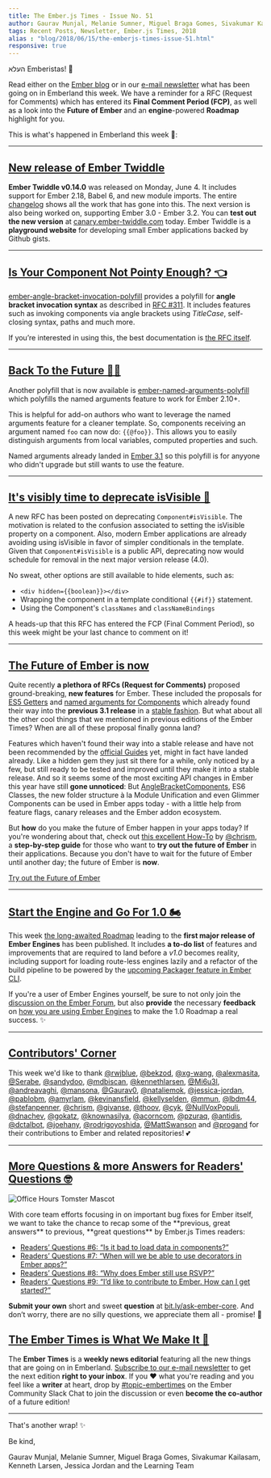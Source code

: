 ```yaml
---
title: The Ember.js Times - Issue No. 51
author: Gaurav Munjal, Melanie Sumner, Miguel Braga Gomes, Sivakumar Kailasam, Kenneth Larsen, Jessica Jordan
tags: Recent Posts, Newsletter, Ember.js Times, 2018
alias : "blog/2018/06/15/the-emberjs-times-issue-51.html"
responsive: true
---
```


העלא Emberistas! 🐹

Read either on the [Ember blog](https://www.emberjs.com/blog/2018/06/15/the-emberjs-times-issue-51.html) or in our [e-mail newsletter](https://the-emberjs-times.ongoodbits.com/2018/06/15/issue-51) what has been going on in Emberland this week.
We have a reminder for a RFC (Request for Comments) which has entered its **Final Comment Period (FCP)**,
as well as a look into the **Future of Ember** and an **engine**-powered **Roadmap** highlight for you.

This is what's happened in Emberland this week 🐹:

---

## [New release of Ember Twiddle](https://ember-twiddle.com)

**Ember Twiddle v0.14.0** was released on Monday, June 4. It includes support for Ember 2.18, Babel 6, and new module imports.
The entire [changelog](https://github.com/ember-cli/ember-twiddle/releases/tag/v0.14.0) shows all the work that has gone into this.
The next version is also being worked on, supporting Ember 3.0 - Ember 3.2.
You can **test out the new version** at [canary.ember-twiddle.com](https://canary.ember-twiddle.com) today.
Ember Twiddle is a **playground website** for developing small Ember applications backed by Github gists.

---

## [Is Your Component Not Pointy Enough? 👈](https://github.com/rwjblue/ember-angle-bracket-invocation-polyfill)

[ember-angle-bracket-invocation-polyfill](https://github.com/rwjblue/ember-angle-bracket-invocation-polyfill) provides a polyfill for **angle bracket invocation syntax** as described in [RFC #311](https://github.com/emberjs/rfcs/pull/311).
It includes features such as invoking components via angle brackets using _TitleCase_, self-closing syntax, paths and much more.

If you’re interested in using this, the best documentation is [the RFC itself](https://emberjs.github.io/rfcs/0311-angle-bracket-invocation.html).

---

## [Back To the Future 🤖✨](https://github.com/rwjblue/ember-named-arguments-polyfill)
Another polyfill that is now available is [ember-named-arguments-polyfill](https://github.com/rwjblue/ember-named-arguments-polyfill) which polyfills the named arguments feature to work for Ember 2.10+.

This is helpful for add-on authors who want to leverage the named arguments feature for a cleaner template. So, components receiving an argument named `foo` can now do:
`{{@foo}}`. This allows you to easily distinguish arguments from local variables, computed properties and such.

Named arguments already landed in [Ember 3.1](https://www.emberjs.com/blog/2018/04/13/ember-3-1-released.html#toc_named-arguments-1-of-4) so this polyfill is for anyyone who didn't upgrade but still wants to use the feature.

---

## [It's visibly time to deprecate isVisible 👀](https://github.com/emberjs/rfcs/pull/324)

A new RFC has been posted on deprecating `Component#isVisible`. The motivation is related to the confusion associated to setting the isVisible property on a component. Also, modern Ember applications are already avoiding using isVisible in favor of simpler conditionals in the template. Given that `Component#isVisible` is a public API, deprecating now would schedule for removal in the next major version release (4.0).

No sweat, other options are still available to hide elements, such as:

- `<div hidden={{boolean}}></div>`
- Wrapping the component in a template conditional `{{#if}}` statement.
- Using the Component's `classNames` and `classNameBindings`

A heads-up that this RFC has entered the FCP (Final Comment Period), so this week might be your last chance to comment on it!

---

## [The Future of Ember is now](https://blog.usejournal.com/emberjs2018-my-safari-into-the-future-e4f31a4902ea)

Quite recently **a plethora of RFCs (Request for Comments)** proposed ground-breaking, **new
features** for Ember. These included the proposals for [ES5 Getters](https://github.com/emberjs/rfcs/blob/master/text/0281-es5-getters.md) and [named arguments for Components](https://github.com/emberjs/rfcs/blob/master/text/0276-named-args.md) which already found their way into the **previous 3.1 release** in a [stable fashion](https://www.emberjs.com/blog/2018/04/13/ember-3-1-released.html#toc_changes-in-ember-js-3-1).
But what about all the other cool things that we mentioned in previous editions of the Ember Times?
When are all of these proposal finally gonna land?

Features which haven't found their way into a stable release and have not been recommended by the [official Guides](https://github.com/ember-learn/guides-app) yet,
might in fact have landed already. Like a hidden gem they just sit there for a while, only noticed by a few,
but still ready to be tested and improved until they make it into a stable release.
And so it seems some of the most exciting API changes in Ember this year have still **gone unnoticed**:
But [AngleBracketComponents](#toc_a-href-https-github-com-rwjblue-ember-angle-bracket-invocation-polyfill-is-your-components-not-pointy-enough-a),
ES6 Classes, the new folder structure à la Module Unification and even Glimmer Components can be used in Ember apps today -
with a little help from feature flags, canary releases and the Ember addon ecosystem.

But **how** do you make the future of Ember happen in your apps today? If you're wondering about that, check out [this excellent How-To](https://blog.usejournal.com/emberjs2018-my-safari-into-the-future-e4f31a4902ea) by [@chrism](https://github.com/chrism/),
a **step-by-step guide** for those who want to **try out the future of Ember** in their applications.
Because you don't have to wait for the future of Ember until another day; the future of Ember is **now**.

<a class="ember-button ember-button--centered" href="https://blog.usejournal.com/emberjs2018-my-safari-into-the-future-e4f31a4902ea" target="futureofember">Try out the Future of Ember</a>

---

## [Start the Engine and Go For 1.0 🏍](https://discuss.emberjs.com/t/engines-1-0-roadmap/14914)

This week [the long-awaited Roadmap](https://discuss.emberjs.com/t/engines-1-0-roadmap/14914) leading to the **first major release of Ember Engines** has been published. It includes **a to-do list** of features and improvements that are required to land before a _v1.0_ becomes reality,
including support for loading route-less engines lazily and a refactor of the build pipeline to be powered by the [upcoming Packager feature in Ember CLI](https://github.com/ember-cli/rfcs/blob/master/active/0051-packaging.md).

If you're a user of Ember Engines yourself, be sure to not only join the [discussion on the Ember Forum](https://discuss.emberjs.com/t/engines-1-0-roadmap/14914),
but also **provide** the necessary **feedback** on [how you are using Ember Engines](https://airtable.com/shrZ4fnIa6ayNinHH)
to make the 1.0 Roadmap a real success. ✨

---


## [Contributors' Corner](https://guides.emberjs.com/v3.2.0/contributing/repositories/)

<p>This week we'd like to thank <a href="https://github.com/rwjblue" target="gh-user">@rwjblue</a>, <a href="https://github.com/bekzod" target="gh-user">@bekzod</a>, <a href="https://github.com/xg-wang" target="gh-user">@xg-wang</a>, <a href="https://github.com/alexmasita" target="gh-user">@alexmasita</a>, <a href="https://github.com/Serabe" target="gh-user">@Serabe</a>, <a href="https://github.com/sandydoo" target="gh-user">@sandydoo</a>, <a href="https://github.com/mdbiscan" target="gh-user">@mdbiscan</a>, <a href="https://github.com/kennethlarsen" target="gh-user">@kennethlarsen</a>, <a href="https://github.com/Mi6u3l" target="gh-user">@Mi6u3l</a>, <a href="https://github.com/andreavaghi" target="gh-user">@andreavaghi</a>, <a href="https://github.com/mansona" target="gh-user">@mansona</a>, <a href="https://github.com/Gaurav0" target="gh-user">@Gaurav0</a>, <a href="https://github.com/nataliemok" target="gh-user">@nataliemok</a>, <a href="https://github.com/jessica-jordan" target="gh-user">@jessica-jordan</a>, <a href="https://github.com/pablobm" target="gh-user">@pablobm</a>, <a href="https://github.com/amyrlam" target="gh-user">@amyrlam</a>, <a href="https://github.com/kevinansfield" target="gh-user">@kevinansfield</a>, <a href="https://github.com/kellyselden" target="gh-user">@kellyselden</a>, <a href="https://github.com/mmun" target="gh-user">@mmun</a>, <a href="https://github.com/lbdm44" target="gh-user">@lbdm44</a>, <a href="https://github.com/stefanpenner" target="gh-user">@stefanpenner</a>, <a href="https://github.com/chrism" target="gh-user">@chrism</a>, <a href="https://github.com/givanse" target="gh-user">@givanse</a>, <a href="https://github.com/thoov" target="gh-user">@thoov</a>, <a href="https://github.com/cyk" target="gh-user">@cyk</a>, <a href="https://github.com/NullVoxPopuli" target="gh-user">@NullVoxPopuli</a>, <a href="https://github.com/dnachev" target="gh-user">@dnachev</a>, <a href="https://github.com/gokatz" target="gh-user">@gokatz</a>, <a href="https://github.com/knownasilya" target="gh-user">@knownasilya</a>, <a href="https://github.com/acorncom" target="gh-user">@acorncom</a>, <a href="https://github.com/pzuraq" target="gh-user">@pzuraq</a>, <a href="https://github.com/antidis" target="gh-user">@antidis</a>, <a href="https://github.com/dctalbot" target="gh-user">@dctalbot</a>, <a href="https://github.com/joehany" target="gh-user">@joehany</a>, <a href="https://github.com/rodrigoyoshida" target="gh-user">@rodrigoyoshida</a>, <a href="https://github.com/MattSwanson" target="gh-user">@MattSwanson</a> and <a href="https://github.com/progand" target="gh-user">@progand</a> for their contributions to Ember and related repositories! 💕
</p>

---

## [More Questions & more Answers for Readers' Questions 🤓](https://docs.google.com/forms/d/e/1FAIpQLScqu7Lw_9cIkRtAiXKitgkAo4xX_pV1pdCfMJgIr6Py1V-9Og/viewform)

<div class="blog-row">
  <img class="float-right small transparent padded" alt="Office Hours Tomster Mascot" title="Readers' Questions" src="/images/tomsters/officehours.png" />

  <p>With core team efforts focusing in on important bug fixes for Ember itself, we want to take the chance to recap some of the **previous, great answers** to previous, **great questions** by Ember.js Times readers:</p>

  <ul>
    <li><a href="https://discuss.emberjs.com/t/readers-questions-is-it-bad-to-load-data-in-components/14521" target="rquestion">Readers’ Questions #6: “Is it bad to load data in components?”</a></li>
    <li><a href="https://discuss.emberjs.com/t/readers-questions-when-will-we-be-able-to-use-decorators-in-ember-apps/14583" target="rquestion">Readers’ Questions #7: “When will we be able to use decorators in Ember apps?”</a></li>
    <li><a href="https://discuss.emberjs.com/t/readers-questions-why-does-ember-still-use-rsvp/14736" target="rquestion">Readers’ Questions #8: “Why does Ember still use RSVP?”</a></li>
    <li><a href="https://discuss.emberjs.com/t/readers-questions-id-like-to-contribute-to-ember-how-can-i-get-started/14915" target="rquestion">Readers’ Questions #9: “I’d like to contribute to Ember. How can I get started?”</a></li>
  </ul>
</div>


<div class="blog-row">
  <p><strong>Submit your own</strong> short and sweet <strong>question</strong> at <a href="https://bit.ly/ask-ember-core" target="rq">bit.ly/ask-ember-core</a>. And don’t worry, there are no silly questions, we appreciate them all - promise! 🤞</p>
</div>

## [The Ember Times is What We Make It 🙌](https://the-emberjs-times.ongoodbits.com/)

The **Ember Times** is a **weekly news editorial** featuring all the new things that are going on in Emberland.
[Subscribe to our e-mail newsletter](https://the-emberjs-times.ongoodbits.com/) to get the next edition **right to your inbox**.
If you ❤️ what you're reading and you feel like a **writer** at heart,
drop by [#topic-embertimes](https://embercommunity.slack.com/messages/C8P6UPWNN/convo/C4TD5JJ7R-1497022015.688894/) on the Ember Community Slack Chat to join the discussion or even **become the co-author** of a future edition!


---


That's another wrap!  ✨

Be kind,

Gaurav Munjal, Melanie Sumner, Miguel Braga Gomes, Sivakumar Kailasam, Kenneth Larsen, Jessica Jordan and the Learning Team
